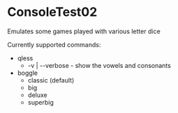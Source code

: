 # ConsoleTest02

Emulates some games played with various letter dice

Currently supported commands:

- qless
	- \-v \| --verbose - show the vowels and consonants
- boggle
	- classic (default)
	- big
	- deluxe
	- superbig